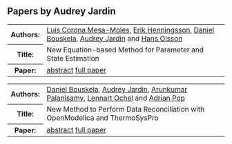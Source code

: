 ## Papers by Audrey Jardin
<table>
<tr><th>Authors:</th>
<td>
<a href="/proceedings/authors/LuisCoronaMesa-Moles">Luis Corona Mesa-Moles</a>, <a href="/proceedings/authors/ErikHenningsson">Erik Henningsson</a>, <a href="/proceedings/authors/DanielBouskela">Daniel Bouskela</a>, <a href="/proceedings/authors/AudreyJardin">Audrey Jardin</a> and <a href="/proceedings/authors/HansOlsson">Hans Olsson</a></td>
</tr>
<tr><th>Title:</th>
<td>New Equation-based Method for Parameter and State Estimation</td>
</tr>
<tr><th>Paper:</th>
<td><a href="/abstracts/abstract_2A_2">abstract</a> <a href="/proceedings/papers/Modelica2021session2A_paper2.pdf">full paper</a></td>
</tr>
</table>

<table>
<tr><th>Authors:</th>
<td>
<a href="/proceedings/authors/DanielBouskela">Daniel Bouskela</a>, <a href="/proceedings/authors/AudreyJardin">Audrey Jardin</a>, <a href="/proceedings/authors/ArunkumarPalanisamy">Arunkumar Palanisamy</a>, <a href="/proceedings/authors/LennartOchel">Lennart Ochel</a> and <a href="/proceedings/authors/AdrianPop">Adrian Pop</a></td>
</tr>
<tr><th>Title:</th>
<td>New Method to Perform Data Reconciliation with OpenModelica and ThermoSysPro</td>
</tr>
<tr><th>Paper:</th>
<td><a href="/abstracts/abstract_6A_4">abstract</a> <a href="/proceedings/papers/Modelica2021session6A_paper4.pdf">full paper</a></td>
</tr>
</table>
